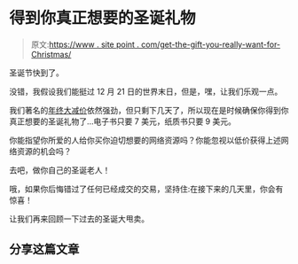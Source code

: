 # 得到你真正想要的圣诞礼物

> 原文:[https://www . site point . com/get-the-gift-you-really-want-for-Christmas/](https://www.sitepoint.com/get-the-gift-you-really-want-for-christmas/)

圣诞节快到了。

没错，我假设我们能挺过 12 月 21 日的世界末日，但是，嘿，让我们乐观一点。

我们著名的[年终大减价](https://xmas.sitepoint.com)依然强劲，但只剩下几天了，所以现在是时候确保你得到你真正想要的圣诞礼物了…电子书只要 7 美元，纸质书只要 9 美元。

你能指望你所爱的人给你买你迫切想要的网络资源吗？你能忽视以低价获得上述网络资源的机会吗？

去吧，做你自己的圣诞老人！

哦，如果你后悔错过了任何已经成交的交易，坚持住:在接下来的几天里，你会有惊喜！

让我们再来回顾一下过去的圣诞大甩卖。

## 分享这篇文章